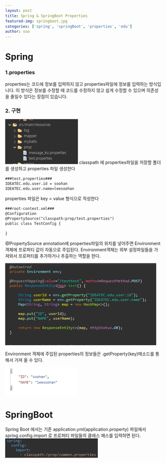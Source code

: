 ```yaml
---
layout: post
title: Spring & SpringBoot Properties
featured-img: springboot.jpg
categories: ['spring', 'springBoot', 'properties', 'edu']
author: soo
---
```


# Spring

### 1.properties
properties는 코드에 정보를 입력하지 않고 properties파일에 정보를 입력하는 방식입니다. 이 방식은 정보를 수정할 때 코드를 수정하지 않고 쉽게 수정할 수 있으며 의존성을 줄일수 있다는 장점이 있습니다.

### 2. 구현 

![test01](../image/soo/test01.PNG)
classpath 에 properties파일을 저장할 폴더를 생성하고 properties 파일 생성한다

```
###test.properties###
IDEATEC.edu.user.id = soohan
IDEATEC.edu.user.name=leesoohan
```
properties 파일은 key = value 형식으로 작성한다
```
###root-contest.xml###
@Configuration
@PropertySource("classpath:prop/test.properties")
public class TestConfig {

}
```
@PropertySource annotation에 properties파일의 위치를 넣어주면 Environment객체에 프로퍼티 값이 자동으로 주입된다.
Environment객체는 외부 설정파일들을 가져와서 프로퍼티를 추가하거나 추출하는 역할을 한다.

![test03](../image/soo/test03.PNG)

Environment 객체에 주입된 properties의 정보들은 .getProperty(key)메소드를 통해서 가져 올 수 있다.

![test02](../image/soo/test02.PNG)

# SpringBoot
Spring Boot 에서는 기존 application.yml(application.property) 파일에서 spring.config.import 로 프로퍼티 파일들의 클래스 패스를 입력하면 된다.
![boottest](../image/soo/boottest.PNG)